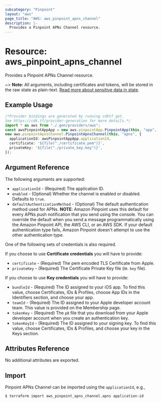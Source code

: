 ```yaml
---
subcategory: "Pinpoint"
layout: "aws"
page_title: "AWS: aws_pinpoint_apns_channel"
description: |-
  Provides a Pinpoint APNs Channel resource.
---
```


# Resource: aws\_pinpoint\_apns\_channel

Provides a Pinpoint APNs Channel resource.

\~> **Note:** All arguments, including certificates and tokens, will be stored in the raw state as plain-text.
[Read more about sensitive data in state](https://www.terraform.io/docs/state/sensitive-data.html).

## Example Usage

```typescript
/*Provider bindings are generated by running cdktf get.
See https://cdk.tf/provider-generation for more details.*/
import * as aws from "./.gen/providers/aws";
const awsPinpointAppApp = new aws.pinpointApp.PinpointApp(this, "app", {});
new aws.pinpointApnsChannel.PinpointApnsChannel(this, "apns", {
  applicationId: awsPinpointAppApp.applicationId,
  certificate: '${file("./certificate.pem")}',
  privateKey: '${file("./private_key.key")}',
});

```

## Argument Reference

The following arguments are supported:

* `applicationId` - (Required) The application ID.
* `enabled` - (Optional) Whether the channel is enabled or disabled. Defaults to `true`.
* `defaultAuthenticationMethod` - (Optional) The default authentication method used for APNs.
  **NOTE**: Amazon Pinpoint uses this default for every APNs push notification that you send using the console.
  You can override the default when you send a message programmatically using the Amazon Pinpoint API, the AWS CLI, or an AWS SDK.
  If your default authentication type fails, Amazon Pinpoint doesn't attempt to use the other authentication type.

One of the following sets of credentials is also required.

If you choose to use **Certificate credentials** you will have to provide:

* `certificate` - (Required) The pem encoded TLS Certificate from Apple.
* `privateKey` - (Required) The Certificate Private Key file (ie. `key` file).

If you choose to use **Key credentials** you will have to provide:

* `bundleId` - (Required) The ID assigned to your iOS app. To find this value, choose Certificates, IDs & Profiles, choose App IDs in the Identifiers section, and choose your app.
* `teamId` - (Required) The ID assigned to your Apple developer account team. This value is provided on the Membership page.
* `tokenKey` - (Required) The `p8` file that you download from your Apple developer account when you create an authentication key.
* `tokenKeyId` - (Required) The ID assigned to your signing key. To find this value, choose Certificates, IDs & Profiles, and choose your key in the Keys section.

## Attributes Reference

No additional attributes are exported.

## Import

Pinpoint APNs Channel can be imported using the `applicationId`, e.g.,

```console
$ terraform import aws_pinpoint_apns_channel.apns application-id
```
